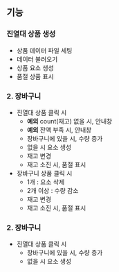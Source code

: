 ## 기능

### 진열대 상품 생성

- 상품 데이터 파일 세팅
- 데이터 불러오기
- 상품 요소 생성
- 품절 상품 표시

### 2. 장바구니

- 진열대 상품 클릭 시
  - **예외** count(재고) 없을 시, 안내창
  - **예외** 잔액 부족 시, 안내창
  - 장바구니에 있을 시, 수량 증가
  - 없을 시 요소 생성
  - 재고 변경
  - 재고 소진 시, 품절 표시
- 장바구니 상품 클릭 시
  - 1개 : 요소 삭제
  - 2개 이상 : 수량 감소
  - 재고 변경
  - 재고 소진 시, 품절 표시

### 2. 장바구니

- 진열대 상품 클릭 시
  - 장바구니에 있을 시, 수량 증가
  - 없을 시 요소 생성
